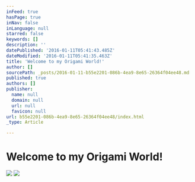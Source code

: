 ```yaml
---
inFeed: true
hasPage: true
inNav: false
inLanguage: null
starred: false
keywords: []
description: ''
datePublished: '2016-01-11T05:41:43.485Z'
dateModified: '2016-01-11T05:41:35.463Z'
title: 'Welcome to my Origami World!'
author: []
sourcePath: _posts/2016-01-11-b55e2201-086b-4ea9-8e65-26364f04ee48.md
published: true
authors: []
publisher:
  name: null
  domain: null
  url: null
  favicon: null
url: b55e2201-086b-4ea9-8e65-26364f04ee48/index.html
_type: Article

---
```

# Welcome to my Origami World!
![](https://the-grid-user-content.s3-us-west-2.amazonaws.com/beab6ca4-a359-425f-a90e-7ab6d1f47ca3.jpg)
![](https://the-grid-user-content.s3-us-west-2.amazonaws.com/69009913-b162-468f-841c-2d5f0a28f38a.jpg)